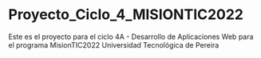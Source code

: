 # Proyecto_Ciclo_4_MISIONTIC2022

Este es el proyecto para el ciclo 4A - Desarrollo de Aplicaciones Web para el programa MisionTIC2022 Universidad Tecnológica de Pereira
